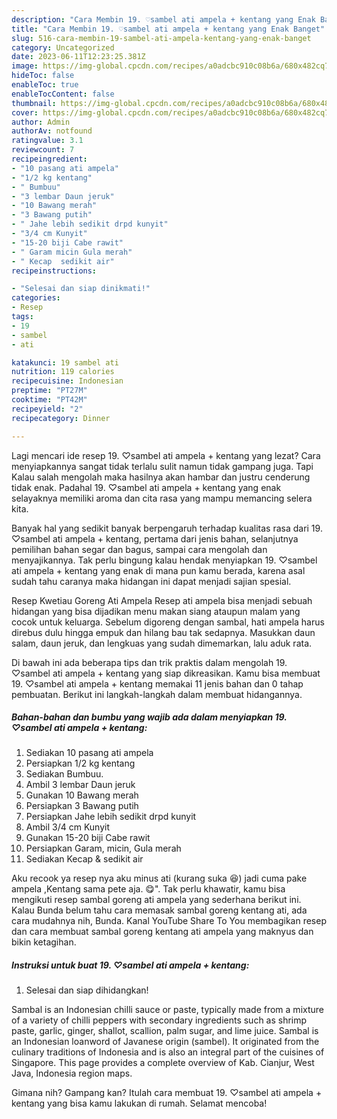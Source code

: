 ```yaml
---
description: "Cara Membin 19. ♡sambel ati ampela + kentang yang Enak Banget"
title: "Cara Membin 19. ♡sambel ati ampela + kentang yang Enak Banget"
slug: 516-cara-membin-19-sambel-ati-ampela-kentang-yang-enak-banget
category: Uncategorized
date: 2023-06-11T12:23:25.381Z
image: https://img-global.cpcdn.com/recipes/a0adcbc910c08b6a/680x482cq70/19-sambel-ati-ampela-kentang-foto-resep-utama.jpg
hideToc: false
enableToc: true
enableTocContent: false
thumbnail: https://img-global.cpcdn.com/recipes/a0adcbc910c08b6a/680x482cq70/19-sambel-ati-ampela-kentang-foto-resep-utama.jpg
cover: https://img-global.cpcdn.com/recipes/a0adcbc910c08b6a/680x482cq70/19-sambel-ati-ampela-kentang-foto-resep-utama.jpg
author: Admin
authorAv: notfound
ratingvalue: 3.1
reviewcount: 7
recipeingredient:
- "10 pasang ati ampela"
- "1/2 kg kentang"
- " Bumbuu"
- "3 lembar Daun jeruk"
- "10 Bawang merah"
- "3 Bawang putih"
- " Jahe lebih sedikit drpd kunyit"
- "3/4 cm Kunyit"
- "15-20 biji Cabe rawit"
- " Garam micin Gula merah"
- " Kecap  sedikit air"
recipeinstructions:

- "Selesai dan siap dinikmati!"
categories:
- Resep
tags:
- 19
- sambel
- ati

katakunci: 19 sambel ati 
nutrition: 119 calories
recipecuisine: Indonesian
preptime: "PT27M"
cooktime: "PT42M"
recipeyield: "2"
recipecategory: Dinner

---
```



Lagi mencari ide resep 19. ♡sambel ati ampela + kentang yang lezat? Cara menyiapkannya sangat tidak terlalu sulit namun tidak gampang juga. Tapi Kalau salah mengolah maka hasilnya akan hambar dan justru cenderung tidak enak. Padahal 19. ♡sambel ati ampela + kentang yang enak selayaknya memiliki aroma dan cita rasa yang mampu memancing selera kita.


Banyak hal yang sedikit banyak berpengaruh terhadap kualitas rasa dari 19. ♡sambel ati ampela + kentang, pertama dari jenis bahan, selanjutnya pemilihan bahan segar dan bagus, sampai cara mengolah dan menyajikannya. Tak perlu bingung kalau hendak menyiapkan 19. ♡sambel ati ampela + kentang yang enak di mana pun kamu berada, karena asal sudah tahu caranya maka hidangan ini dapat menjadi sajian spesial.

Resep Kwetiau Goreng Ati Ampela Resep ati ampela bisa menjadi sebuah hidangan yang bisa dijadikan menu makan siang ataupun malam yang cocok untuk keluarga. Sebelum digoreng dengan sambal, hati ampela harus direbus dulu hingga empuk dan hilang bau tak sedapnya. Masukkan daun salam, daun jeruk, dan lengkuas yang sudah dimemarkan, lalu aduk rata.


Di bawah ini ada beberapa tips dan trik praktis dalam mengolah 19. ♡sambel ati ampela + kentang yang siap dikreasikan. Kamu bisa membuat 19. ♡sambel ati ampela + kentang memakai 11 jenis bahan dan 0 tahap pembuatan. Berikut ini langkah-langkah dalam membuat hidangannya.

<!--inarticleads1-->

##### Bahan-bahan dan bumbu yang wajib ada dalam menyiapkan 19. ♡sambel ati ampela + kentang:

1. Sediakan 10 pasang ati ampela
1. Persiapkan 1/2 kg kentang
1. Sediakan  Bumbuu.
1. Ambil 3 lembar Daun jeruk
1. Gunakan 10 Bawang merah
1. Persiapkan 3 Bawang putih
1. Persiapkan  Jahe lebih sedikit drpd kunyit
1. Ambil 3/4 cm Kunyit
1. Gunakan 15-20 biji Cabe rawit
1. Persiapkan  Garam, micin, Gula merah
1. Sediakan  Kecap &amp; sedikit air


Aku recook ya resep nya aku minus ati (kurang suka 😆) jadi cuma pake ampela ,Kentang sama pete aja. 😋&#34;. Tak perlu khawatir, kamu bisa mengikuti resep sambal goreng ati ampela yang sederhana berikut ini. Kalau Bunda belum tahu cara memasak sambal goreng kentang ati, ada cara mudahnya nih, Bunda. Kanal YouTube Share To You membagikan resep dan cara membuat sambal goreng kentang ati ampela yang maknyus dan bikin ketagihan. 

<!--inarticleads2-->

##### Instruksi untuk buat 19. ♡sambel ati ampela + kentang:


1. Selesai dan siap dihidangkan!

Sambal is an Indonesian chilli sauce or paste, typically made from a mixture of a variety of chilli peppers with secondary ingredients such as shrimp paste, garlic, ginger, shallot, scallion, palm sugar, and lime juice. Sambal is an Indonesian loanword of Javanese origin (sambel). It originated from the culinary traditions of Indonesia and is also an integral part of the cuisines of Singapore. This page provides a complete overview of Kab. Cianjur, West Java, Indonesia region maps. 

Gimana nih? Gampang kan? Itulah cara membuat 19. ♡sambel ati ampela + kentang yang bisa kamu lakukan di rumah. Selamat mencoba!
